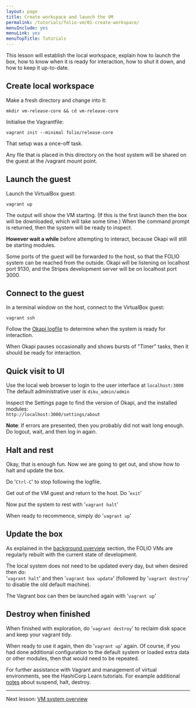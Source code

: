 ```yaml
---
layout: page
title: Create workspace and launch the VM
permalink: /tutorials/folio-vm/01-create-workspace/
menuInclude: yes
menuLink: yes
menuTopTitle: Tutorials
---
```


This lesson will establish the local workspace, explain how to launch the box, how to know when it is ready for interaction, how to shut it down, and how to keep it up-to-date.

## Create local workspace

Make a fresh directory and change into it:

```
mkdir vm-release-core && cd vm-release-core
```

Initialise the Vagrantfile:

```
vagrant init --minimal folio/release-core
```

That setup was a once-off task.

Any file that is placed in this directory on the host system
will be shared on the guest at the /vagrant mount point.

## Launch the guest

Launch the VirtualBox guest:

```
vagrant up
```

The output will show the VM starting.
(If this is the first launch then the box will be downloaded, which will take some time.)
When the command prompt is returned, then the system will be ready to inspect.

**However wait a while** before attempting to interact, because Okapi will still be starting modules.

Some ports of the guest will be forwarded to the host, so that the FOLIO system can be reached from the outside.
Okapi will be listening on localhost port 9130, and the Stripes development server will be on localhost port 3000.

## Connect to the guest

In a terminal window on the host, connect to the VirtualBox guest:

```
vagrant ssh
```

Follow the [Okapi logfile](/tutorials/folio-vm/02-system-overview/#okapi-log)
to determine when the system is ready for interaction.

When Okapi pauses occasionally and shows bursts of "Timer" tasks, then it should be ready for interaction.

## Quick visit to UI

Use the local web browser to login to the user interface at `localhost:3000`<br/>
The default administrative user is `diku_admin/admin`

Inspect the Settings page to find the version of Okapi, and the installed modules:<br/>
`http://localhost:3000/settings/about`

**Note**: If errors are presented, then you probably did not wait long enough.
Do logout, wait, and then log in again.

## Halt and rest

Okay, that is enough fun.
Now we are going to get out, and show how to halt and update the box.

Do '`Ctrl-C`' to stop following the logfile.

Get out of the VM guest and return to the host. Do '`exit`'

Now put the system to rest with '`vagrant halt`'

When ready to recommence, simply do '`vagrant up`'

## Update the box

As explained in the [background overview](../overview/#background) section, the FOLIO VMs are regularly rebuilt with the current state of development.

The local system does not need to be updated every day, but when desired then do:<br/>
'`vagrant halt`' and then '`vagrant box update`'
(followed by '`vagrant destroy`' to disable the old default machine).

The Vagrant box can then be launched again with '`vagrant up`'

## Destroy when finished

When finished with exploration, do '`vagrant destroy`' to reclaim disk space and keep your vagrant tidy.

When ready to use it again, then do '`vagrant up`' again.
Of course, if you had done additional configuration to the default system or loaded extra data or other modules, then that would need to be repeated.

For further assistance with Vagrant and management of virtual environments, see the HashiCorp Learn tutorials.
For example additional [notes](https://learn.hashicorp.com/tutorials/vagrant/getting-started-teardown) about suspend, halt, destroy.

---
Next lesson: [VM system overview](../02-system-overview/)

